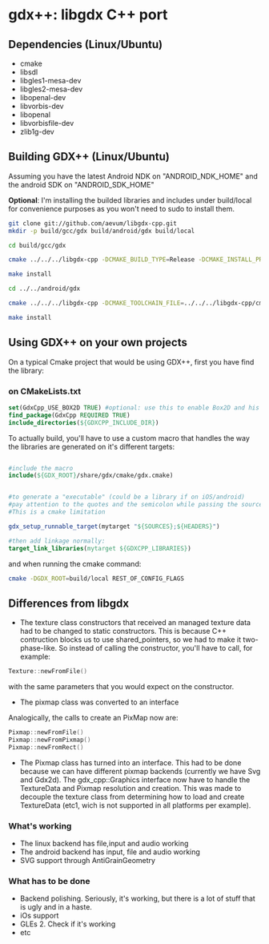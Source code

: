 # gdx++: libgdx C++ port

## Dependencies (Linux/Ubuntu)

* cmake
* libsdl
* libgles1-mesa-dev
* libgles2-mesa-dev
* libopenal-dev
* libvorbis-dev
* libopenal
* libvorbisfile-dev
* zlib1g-dev

## Building GDX++ (Linux/Ubuntu)

Assuming you have the latest Android NDK on "ANDROID_NDK_HOME" and the android SDK on "ANDROID_SDK_HOME"

__Optional__: I'm installing the builded libraries and includes under build/local for convenience purposes as you won't need to sudo to install them.

```bash
git clone git://github.com/aevum/libgdx-cpp.git 
mkdir -p build/gcc/gdx build/android/gdx build/local

cd build/gcc/gdx

cmake ../../../libgdx-cpp -DCMAKE_BUILD_TYPE=Release -DCMAKE_INSTALL_PREFIX=../../local

make install

cd ../../android/gdx

cmake ../../../libgdx-cpp -DCMAKE_TOOLCHAIN_FILE=../../../libgdx-cpp/cmake/android.toolchain.cmake -DANDROID_NDK=ANDROID_NDK_HOME -DCMAKE_BUILD_TYPE=Release

make install
```

## Using GDX++ on your own projects

On a typical Cmake project that would be using GDX++, first you have find the library:

### on CMakeLists.txt

```cmake
set(GdxCpp_USE_BOX2D TRUE) #optional: use this to enable Box2D and his Gdx layer
find_package(GdxCpp REQUIRED TRUE)
include_directories(${GDXCPP_INCLUDE_DIR})
```

To actually build, you'll have to use a custom macro that handles the way the libraries are generated on it's different targets:

```cmake

#include the macro
include(${GDX_ROOT}/share/gdx/cmake/gdx.cmake)


#to generate a "executable" (could be a library if on iOS/android)
#pay attention to the quotes and the semicolon while passing the sources and headers. 
#This is a cmake limitation

gdx_setup_runnable_target(mytarget "${SOURCES};${HEADERS}")

#then add linkage normally:
target_link_libraries(mytarget ${GDXCPP_LIBRARIES})
```

and when running the cmake command:

```bash
cmake -DGDX_ROOT=build/local REST_OF_CONFIG_FLAGS
```

## Differences from libgdx

* The texture class constructors that received an managed texture data had to be changed to static constructors.
This is because C++ contruction blocks us to use shared_pointers, so we had to make it two-phase-like. So instead of calling the constructor,
you'll have to call, for example:

```c++
Texture::newFromFile()
```

with the same parameters that you would expect on the constructor.

* The pixmap class was converted to an interface

Analogically, the calls to create an PixMap now are:

```c++
Pixmap::newFromFile()
Pixmap::newFromPixmap()
Pixmap::newFromRect()
```

* The Pixmap class has turned into an interface. This had to be done because we can have different pixmap backends (currently we have Svg and Gdx2d).
The gdx_cpp::Graphics interface now have to handle the TextureData and Pixmap resolution and creation. This was made to decouple the texture class from determining
how to load and create TextureData (etc1, wich is not supported in all platforms per example).


### What's working

* The linux backend has file,input and audio working
* The android backend has input, file and audio working
* SVG support through AntiGrainGeometry

### What has to be done

* Backend polishing. Seriously, it's working, but there is a lot of stuff that is ugly and in a haste.
* iOs support
* GLEs 2. Check if it's working
* etc

